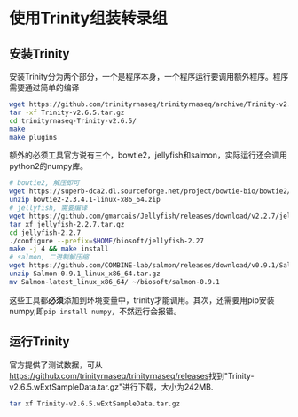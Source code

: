 # 使用Trinity组装转录组

## 安装Trinity

安装Trinity分为两个部分，一个是程序本身，一个程序运行要调用额外程序。程序需要通过简单的编译

```bash
wget https://github.com/trinityrnaseq/trinityrnaseq/archive/Trinity-v2.6.5.tar.gz
tar -xf Trinity-v2.6.5.tar.gz
cd trinityrnaseq-Trinity-v2.6.5/
make
make plugins
```

额外的必须工具官方说有三个，bowtie2，jellyfish和salmon，实际运行还会调用python2的numpy库。

```bash
# bowtie2, 解压即可
wget https://superb-dca2.dl.sourceforge.net/project/bowtie-bio/bowtie2/2.3.4.1/bowtie2-2.3.4.1-linux-x86_64.zip
unzip bowtie2-2.3.4.1-linux-x86_64.zip
# jellyfish, 需要编译
wget https://github.com/gmarcais/Jellyfish/releases/download/v2.2.7/jellyfish-2.2.7.tar.gz
tar xf jellyfish-2.2.7.tar.gz
cd jellyfish-2.2.7
./configure --prefix=$HOME/biosoft/jellyfish-2.27
make -j 4 && make install
# salmon, 二进制解压缩
wget https://github.com/COMBINE-lab/salmon/releases/download/v0.9.1/Salmon-0.9.1_linux_x86_64.tar.gz
unzip Salmon-0.9.1_linux_x86_64.tar.gz
mv Salmon-latest_linux_x86_64/ ~/biosoft/salmon-0.9.1
```

这些工具都**必须**添加到环境变量中，trinity才能调用。其次，还需要用pip安装numpy,即`pip install numpy`，不然运行会报错。

## 运行Trinity

官方提供了测试数据，可从<https://github.com/trinityrnaseq/trinityrnaseq/releases>找到"Trinity-v2.6.5.wExtSampleData.tar.gz"进行下载，大小为242MB.

```bash
tar xf Trinity-v2.6.5.wExtSampleData.tar.gz
```